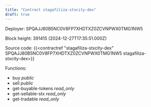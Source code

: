```yaml
---
title: "Contract stagafiliza-stxcity-dex"
draft: true
---
```

Deployer: SPQAJJ80B5NC0V8FP7XHDTXZ0ZCVNPWX0TMG1NW5


 



Block height: 391415 (2024-12-27T17:35:51.000Z)

Source code: {{<contractref "stagafiliza-stxcity-dex" SPQAJJ80B5NC0V8FP7XHDTXZ0ZCVNPWX0TMG1NW5 stagafiliza-stxcity-dex>}}

Functions:

* buy _public_
* sell _public_
* get-buyable-tokens _read_only_
* get-sellable-stx _read_only_
* get-tradable _read_only_
